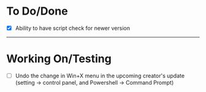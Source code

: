 # To Do/Done

-[X] Ability to have script check for newer version


-------------------------------------------------------------------------------------------------------------

# Working On/Testing
-[ ] Undo the change in Win+X menu in the upcoming creator's update (setting -> control panel, and Powershell -> Command Prompt)
